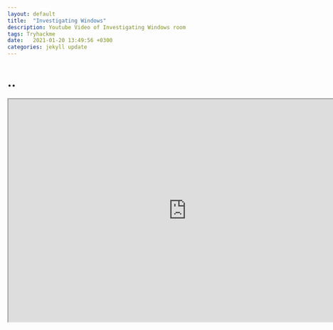 ```yaml
---
layout: default
title:  "Investigating Windows"
description: Youtube Video of Investigating Windows room 
tags: Tryhackme
date:   2021-01-20 13:49:56 +0300
categories: jekyll update
---
```


# ..

<iframe width="800" height="500"
src="https://www.youtube.com/embed/oIe1rR1_jeY" 
frameborder="1" 
allow="accelerometer; autoplay; encrypted-media; gyroscope; picture-in-picture" 
allowfullscreen></iframe>